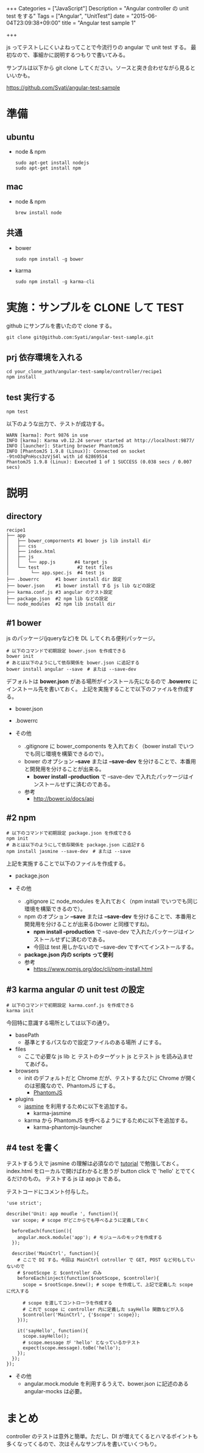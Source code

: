 +++
Categories = ["JavaScript"]
Description = "Angular controller の unit test をする"
Tags = ["Angular", "UnitTest"]
date = "2015-06-04T23:09:38+09:00"
title = "Angular test sample 1"

+++


js ってテストしにくいよねってことで今流行りの angular で unit test する。 
最初なので、事細かに説明するつもりで書いてみる。

サンプルは以下から git clone してください。ソースと突き合わせながら見るといいかも。

<https://github.com/Syati/angular-test-sample>

# 準備

## ubuntu

-   node & npm
    
        sudo apt-get install nodejs
        sudo apt-get install npm

## mac

-   node & npm
    
        brew install node

## 共通

-   bower
    
        sudo npm install -g bower

-   karma
    
        sudo npm install -g karma-cli

# 実施：サンプルを CLONE して TEST

github にサンプルを書いたので clone する。

    git clone git@github.com:Syati/angular-test-sample.git

## prj 依存環境を入れる

    cd your_clone_path/angular-test-sample/controller/recipe1
    npm install

## test 実行する

    npm test

以下のような出力で、テストが成功する。

    WARN [karma]: Port 9876 in use
    INFO [karma]: Karma v0.12.24 server started at http://localhost:9877/
    INFO [launcher]: Starting browser PhantomJS
    INFO [PhantomJS 1.9.8 (Linux)]: Connected on socket -9tnO3qPnHscs3zVjS4l with id 62869514
    PhantomJS 1.9.8 (Linux): Executed 1 of 1 SUCCESS (0.038 secs / 0.007 secs)

# 説明

## directory

    recipe1
    ├── app
    │   ├── bower_compornents #1 bower js lib install dir
    │   ├── css
    │   ├── index.html
    │   ├── js
    │   │   └── app.js       #4 target js
    │   └── test              #2 test files
    │        └── app.spec.js  #4 test js
    ├── .bowerrc      #1 bower install dir 設定
    ├── bower.json    #1 bower install する js lib などの設定
    ├── karma.conf.js #3 angular のテスト設定
    ├── package.json  #2 npm lib などの設定 
    └── node_modules  #2 npm lib install dir

## #1 bower

js のパッケージ(jqueryなど)を DL してくれる便利パッケージ。

    # 以下のコマンドで初期設定 bower.json を作成できる
    bower init 
    # あとは以下のようにして依存関係を bower.json に追記する
    bower install angular --save　# または --save-dev

デフォルトは **bower.json** がある場所がインストール先になるので **.bowerrc** にインストール先を書いておく。
上記を実施することで以下のファイルを作成する。

-   bower.json
-   .bowerrc

-   その他
    -   .gitignore に bower\_components を入れておく（bower install でいつでも同じ環境を構築できるので）。
    -   bower のオプション **&#x2013;save** または **&#x2013;save-dev** を分けることで、本番用と開発用を分けることが出来る。
        -   **bower install &#x2013;production** で &#x2013;save-dev で入れたパッケージはインストールせずに済むのである。
    -   参考
        -   <http://bower.io/docs/api>

## #2 npm

    # 以下のコマンドで初期設定 package.json を作成できる
    npm init 
    # あとは以下のようにして依存関係を package.json に追記する
    npm install jasmine --save-dev　# または --save

上記を実施することで以下のファイルを作成する。

-   package.json

-   その他
    -   .gitignore に node\_modules を入れておく（npm install でいつでも同じ環境を構築できるので）。
    -   npm のオプション **&#x2013;save** または **&#x2013;save-dev** を分けることで、本番用と開発用を分けることが出来る(bower と同様ですね)。
        -   **npm install &#x2013;production** で &#x2013;save-dev で入れたパッケージはインストールせずに済むのである。
        -   今回は test 用しかないので &#x2013;save-dev ですべてインストールする。
    -   **package.json 内の scripts って便利**
    -   参考
        -   <https://www.npmjs.org/doc/cli/npm-install.html>

## #3 karma  angular の unit test の設定

    # 以下のコマンドで初期設定 karma.conf.js を作成できる
    karma init

今回特に意識する場所としては以下の通り。

-   basePath
    -   基準とするパスなので設定ファイルのある場所 **./** にする。
-   files
    -   ここで必要な js lib と テストのターゲット js とテスト js を読み込ませてあげる。
-   browsers
    -   init のデフォルトだと Chrome だが、テストするたびに Chrome が開くのは邪魔なので、PhantomJS にする。
        -   [PhantomJS](http://phantomjs.org/)
-   plugins
    -   [jasmine](http://jasmine.github.io) を利用するために以下を追加する。
        -   karma-jasmine
    -   karma から PhantomJS を呼べるようにするために以下を追加する。
        -   karma-phantomjs-launcher

## #4 test を書く

テストするうえで jasmine の理解は必須なので [tutorial](http://jasmine.github.io/2.1/introduction.html) で勉強しておく。
index.html をローカルで開けばわかると思うが button click で 'hello' とでてくるだけのもの。
テストする js は app.js である。

テストコードにコメント付与した。

    'use strict';
    
    describe('Unit: app moudle ', function(){
      var scope; # scope がどこからでも呼べるように定義しておく
    
      beforeEach(function(){
        angular.mock.module('app'); # モジュールのモックを作成する
      });
    
      describe('MainCtrl', function(){
        # ここで DI する。今回は MainCtrl cotroller で GET, POST など何もしていないので
        # $rootScope と $controller のみ
        beforeEach(inject(function($rootScope, $controller){ 
          scope = $rootScope.$new(); # scope を作成して、上記で定義した scope に代入する
    
          # scope を渡してコントローラを作成する
          # これで scope に controller 内に定義した sayHello 関数などが入る 
          $controller('MainCtrl', {'$scope': scope}); 
        }));
    
        it('sayHello', function(){
          scope.sayHello();
          # scope.message が 'hello' となっているかテスト
          expect(scope.message).toBe('hello');
        });
      });
    });

-   その他
    -   angular.mock.module を利用するうえで、bower.json に記述のある angular-mocks は必要。

# まとめ

controller のテストは意外と簡単。ただし、DI が増えてくるとハマるポイントも多くなってくるので、次はそんなサンプルを書いていくつもり。
